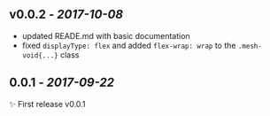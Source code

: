 ## **v0.0.2** *- 2017-10-08*

* updated READE.md with basic documentation
* fixed `displayType: flex` and added `flex-wrap: wrap` to the `.mesh-void{...}` class


## **0.0.1** *- 2017-09-22*

✨ First release v0.0.1